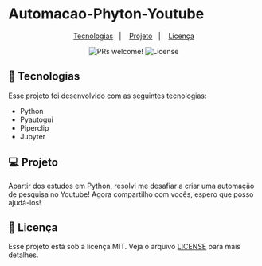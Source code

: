 # Automacao-Phyton-Youtube

 <p align="center">
  <a href="#-tecnologias">Tecnologias</a>&nbsp;&nbsp;&nbsp;|&nbsp;&nbsp;&nbsp;
  <a href="#-projeto">Projeto</a>&nbsp;&nbsp;&nbsp;|&nbsp;&nbsp;&nbsp;
  <a href="#memo-licença">Licença</a>
</p>

<p align="center">
 <img src="https://img.shields.io/static/v1?label=PRs&message=welcome&color=49AA26&labelColor=000000" alt="PRs welcome!" />

  <img alt="License" src="https://img.shields.io/static/v1?label=license&message=MIT&color=49AA26&labelColor=000000">
</p>


## 🚀 Tecnologias

Esse projeto foi desenvolvido com as seguintes tecnologias:

- Python
- Pyautogui
- Piperclip
- Jupyter


## 💻 Projeto

Apartir dos estudos em Python, resolvi me desafiar a criar uma automação de pesquisa no Youtube!
Agora compartilho com vocês, espero que posso ajudá-los!


## 📝 Licença

Esse projeto está sob a licença MIT. Veja o arquivo [LICENSE](.github/LICENSE.md) para mais detalhes.
